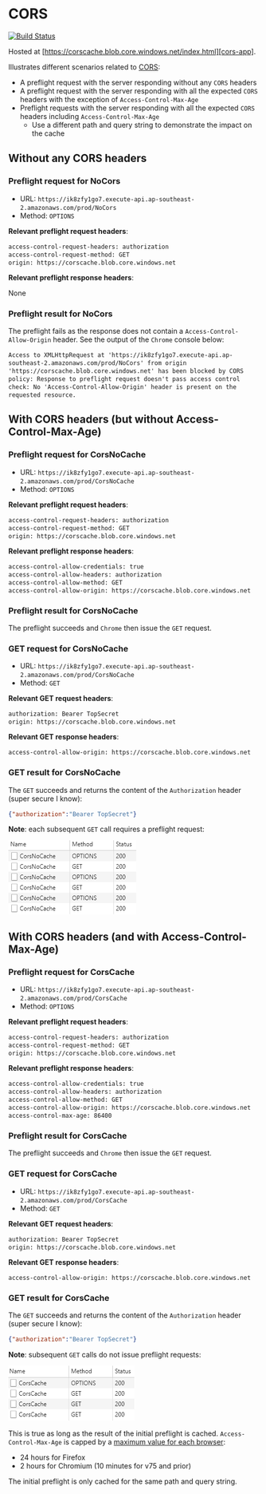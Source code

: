 # CORS

[![Build Status](https://dev.azure.com/gabrielweyer/Cors/_apis/build/status/Cors?branchName=main)](https://dev.azure.com/gabrielweyer/Cors/_build/latest?definitionId=9&branchName=main)

Hosted at [https://corscache.blob.core.windows.net/index.html][cors-app].

Illustrates different scenarios related to [CORS][cors]:

- A preflight request with the server responding without any `CORS` headers
- A preflight request with the server responding with all the expected `CORS` headers with the exception of `Access-Control-Max-Age`
- Preflight requests with the server responding with all the expected `CORS` headers including `Access-Control-Max-Age`
  - Use a different path and query string to demonstrate the impact on the cache

## Without any CORS headers

### Preflight request for NoCors

- URL: `https://ik8zfy1go7.execute-api.ap-southeast-2.amazonaws.com/prod/NoCors`
- Method: `OPTIONS`

**Relevant preflight request headers**:

```text
access-control-request-headers: authorization
access-control-request-method: GET
origin: https://corscache.blob.core.windows.net
```

**Relevant preflight response headers**:

None

### Preflight result for NoCors

The preflight fails as the response does not contain a `Access-Control-Allow-Origin` header. See the output of the `Chrome` console below:

```text
Access to XMLHttpRequest at 'https://ik8zfy1go7.execute-api.ap-southeast-2.amazonaws.com/prod/NoCors' from origin 'https://corscache.blob.core.windows.net' has been blocked by CORS policy: Response to preflight request doesn't pass access control check: No 'Access-Control-Allow-Origin' header is present on the requested resource.
```

## With CORS headers (but without Access-Control-Max-Age)

### Preflight request for CorsNoCache

- URL: `https://ik8zfy1go7.execute-api.ap-southeast-2.amazonaws.com/prod/CorsNoCache`
- Method: `OPTIONS`

**Relevant preflight request headers**:

```text
access-control-request-headers: authorization
access-control-request-method: GET
origin: https://corscache.blob.core.windows.net
```

**Relevant preflight response headers**:

```text
access-control-allow-credentials: true
access-control-allow-headers: authorization
access-control-allow-method: GET
access-control-allow-origin: https://corscache.blob.core.windows.net
```

### Preflight result for CorsNoCache

The preflight succeeds and `Chrome` then issue the `GET` request.

### GET request for CorsNoCache

- URL: `https://ik8zfy1go7.execute-api.ap-southeast-2.amazonaws.com/prod/CorsNoCache`
- Method: `GET`

**Relevant GET request headers**:

```text
authorization: Bearer TopSecret
origin: https://corscache.blob.core.windows.net
```

**Relevant GET response headers**:

```text
access-control-allow-origin: https://corscache.blob.core.windows.net
```

### GET result for CorsNoCache

The `GET` succeeds and returns the content of the `Authorization` header (super secure I know):

```json
{"authorization":"Bearer TopSecret"}
```

**Note**: each subsequent `GET` call requires a preflight request:

![One preflight per GET](./docs/many-preflights.png)

## With CORS headers (and with Access-Control-Max-Age)

### Preflight request for CorsCache

- URL: `https://ik8zfy1go7.execute-api.ap-southeast-2.amazonaws.com/prod/CorsCache`
- Method: `OPTIONS`

**Relevant preflight request headers**:

```text
access-control-request-headers: authorization
access-control-request-method: GET
origin: https://corscache.blob.core.windows.net
```

**Relevant preflight response headers**:

```text
access-control-allow-credentials: true
access-control-allow-headers: authorization
access-control-allow-method: GET
access-control-allow-origin: https://corscache.blob.core.windows.net
access-control-max-age: 86400
```

### Preflight result for CorsCache

The preflight succeeds and `Chrome` then issue the `GET` request.

### GET request for CorsCache

- URL: `https://ik8zfy1go7.execute-api.ap-southeast-2.amazonaws.com/prod/CorsCache`
- Method: `GET`

**Relevant GET request headers**:

```text
authorization: Bearer TopSecret
origin: https://corscache.blob.core.windows.net
```

**Relevant GET response headers**:

```text
access-control-allow-origin: https://corscache.blob.core.windows.net
```

### GET result for CorsCache

The `GET` succeeds and returns the content of the `Authorization` header (super secure I know):

```json
{"authorization":"Bearer TopSecret"}
```

**Note**: subsequent `GET` calls do not issue preflight requests:

![Single preflight](./docs/single-preflight.png)

This is true as long as the result of the initial preflight is cached. `Access-Control-Max-Age` is capped by a [maximum value for each browser][max-age]:

- 24 hours for Firefox
- 2 hours for Chromium (10 minutes for v75 and prior)

The initial preflight is only cached for the same path and query string.

[cors-app]: https://corscache.blob.core.windows.net/index.html
[cors]: https://developer.mozilla.org/en-US/docs/Web/HTTP/CORS
[max-age]: https://developer.mozilla.org/en-US/docs/Web/HTTP/Headers/Access-Control-Max-Age#Directives
